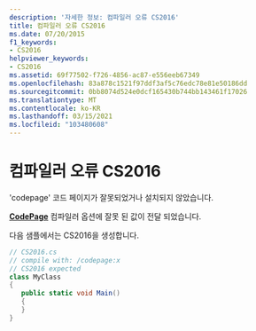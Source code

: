 ```yaml
---
description: '자세한 정보: 컴파일러 오류 CS2016'
title: 컴파일러 오류 CS2016
ms.date: 07/20/2015
f1_keywords:
- CS2016
helpviewer_keywords:
- CS2016
ms.assetid: 69f77502-f726-4856-ac87-e556eeb67349
ms.openlocfilehash: 83a878c1521f97ddf3af5c76edc78e81e50186dd
ms.sourcegitcommit: 0bb8074d524e0dcf165430b744bb143461f17026
ms.translationtype: MT
ms.contentlocale: ko-KR
ms.lasthandoff: 03/15/2021
ms.locfileid: "103480608"
---
```

# <a name="compiler-error-cs2016"></a>컴파일러 오류 CS2016

'codepage' 코드 페이지가 잘못되었거나 설치되지 않았습니다.  
  
 [**CodePage**](../language-reference/compiler-options/advanced.md#codepage) 컴파일러 옵션에 잘못 된 값이 전달 되었습니다.  
  
 다음 샘플에서는 CS2016을 생성합니다.  
  
```csharp  
// CS2016.cs  
// compile with: /codepage:x  
// CS2016 expected  
class MyClass  
{  
   public static void Main()  
   {  
   }  
}  
```
